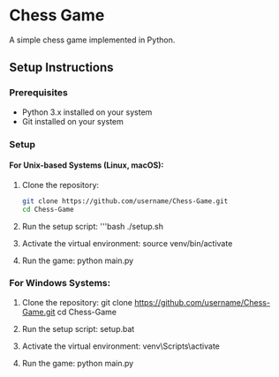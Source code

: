 # Chess Game

A simple chess game implemented in Python.



## Setup Instructions

### Prerequisites

- Python 3.x installed on your system
- Git installed on your system

### Setup

#### For Unix-based Systems (Linux, macOS):

1. Clone the repository:
   ```bash
   git clone https://github.com/username/Chess-Game.git
   cd Chess-Game
   
2. Run the setup script:
   '''bash
   ./setup.sh
   
4. Activate the virtual environment:
   source venv/bin/activate
   
5. Run the game:
   python main.py
   

### For Windows Systems:

1. Clone the repository:
   git clone https://github.com/username/Chess-Game.git
cd Chess-Game

2. Run the setup script:
   setup.bat

3. Activate the virtual environment:
   venv\Scripts\activate

4. Run the game:
   python main.py



